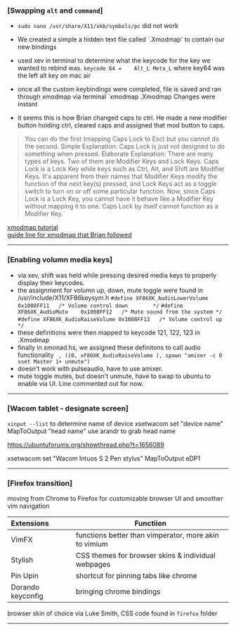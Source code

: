 ### [Swapping `alt` and `command`]
- `sudo nano /usr/share/X11/xkb/symbols/pc` did not work
- We created a simple a hidden text file called `.Xmodmap' to contain our new bindings
- used xev in terminal to determine what the keycode for the key we wanted to rebind was. `keycode 64 =    Alt_L Meta_L` where key64 was the left alt key on mac air
- once all the custom keybindings were completed, file is saved and ran through xmodmap via terminal `xmodmap .Xmodmap Changes were instant  


- it seems this is how Brian changed caps to ctrl. He made a new modifier button holding ctrl, cleared caps and assigned that mod button to caps. 
> You can do the first (mapping Caps Lock to Esc) but you cannot do the second.
> Simple Explanation: Caps Lock is just not designed to do something when pressed.
> Elaborate Explanation: There are many types of keys. Two of them are Modifier Keys and Lock Keys.
> Caps Lock is a Lock Key while keys such as Ctrl, Alt, and Shift are Modifier Keys.
> It's apparent from their names that Modifier Keys modify the function of the next key(s) pressed, and Lock Keys act as a toggle switch to turn on or off some particular function.
> Now, since Caps Lock is a Lock Key, you cannot have it behave like a Modifier Key without mapping it to one. Caps Lock by itself cannot function as a Modifier Key.`

[xmodmap tutorial](http://xahlee.info/linux/linux_xmodmap_tutorial.html)  
[guide line for xmodmap that Brian followed](https://blacketernal.wordpress.com/set-up-key-mappings-with-xmodmap/)

---

### [Enabling volumn media keys]
- via xev, shift was held while pressing desired media keys to properly display their keycodes. 
- the assignment for volumn up, down, mute toggle were found in /usr/include/X11/XF86keysym.h
  ` #define XF86XK_AudioLowerVolume	0x1008FF11   /* Volume control down        */ `
  ` #define XF86XK_AudioMute	0x1008FF12   /* Mute sound from the system */ `
  ` #define XF86XK_AudioRaiseVolume	0x1008FF13   /* Volume control up          */ `
- these definitions were then mapped to keycode 121, 122, 123 in .Xmodmap 
- finally in xmonad.hs, we assigned these definitons to call audio functionality
  ` , ((0, xF86XK_AudioRaiseVolume ), spawn "amixer -c 0 sset Master 1+ unmute")`
- doesn't work with pulseaudio, have to use amixer. 
- mute toggle mutes, but doesn't unmute, have to swap to ubuntu to enable via UI. Line commented out for now. 

---
### [Wacom tablet - designate screen]
`xinput --list` to determine name of device
xsetwacom set "device name" MapToOutput "head name"
use arandr to grab head name 

https://ubuntuforums.org/showthread.php?t=1656089

xsetwacom set "Wacom Intuos S 2 Pen stylus" MapToOutput eDP1

---
### [Firefox transition]
moving from Chrome to Firefox for customizable browser UI and smoother vim navigation 


|**Extensions**|**Functiion**|
| :----------- | ----------- |
|VimFX|functions better than vimperator, more akin to vimium|
|Stylish|CSS themes for browser skins & individual webpages|
|Pin Upin|shortcut for pinning tabs like chrome|
|Dorando keyconfig|bringing chrome bindings|

browser skin of choice via Luke Smith, CSS code found in `firefox` folder

---



















